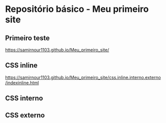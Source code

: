# Repositório básico - Meu primeiro site
## Primeiro teste
 https://samirnour1103.github.io/Meu_primeiro_site/
## CSS inline
https://samirnour1103.github.io/Meu_primeiro_site/css.inline.interno.externo/indexinline.html
## CSS interno

## CSS externo
